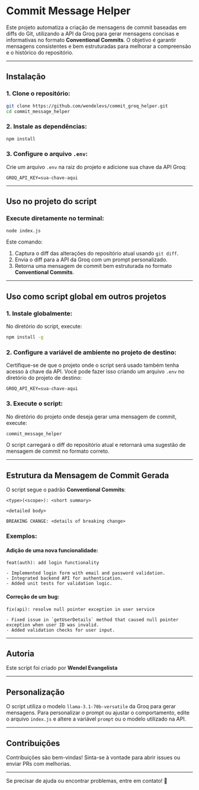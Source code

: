 
# Commit Message Helper

Este projeto automatiza a criação de mensagens de commit baseadas em diffs do Git, utilizando a API da Groq para gerar mensagens concisas e informativas no formato **Conventional Commits**. O objetivo é garantir mensagens consistentes e bem estruturadas para melhorar a compreensão e o histórico do repositório.

---

## **Instalação**

### 1. Clone o repositório:
```bash
git clone https://github.com/wendelevs/commit_groq_helper.git
cd commit_message_helper
```

### 2. Instale as dependências:
```bash
npm install
```

### 3. Configure o arquivo `.env`:
Crie um arquivo `.env` na raiz do projeto e adicione sua chave da API Groq:
```env
GROQ_API_KEY=sua-chave-aqui
```

---

## **Uso no projeto do script**

### Execute diretamente no terminal:
```bash
node index.js
```

Este comando:
1. Captura o diff das alterações do repositório atual usando `git diff`.
2. Envia o diff para a API da Groq com um prompt personalizado.
3. Retorna uma mensagem de commit bem estruturada no formato **Conventional Commits**.

---

## **Uso como script global em outros projetos**

### 1. Instale globalmente:
No diretório do script, execute:
```bash
npm install -g
```

### 2. Configure a variável de ambiente no projeto de destino:
Certifique-se de que o projeto onde o script será usado também tenha acesso à chave da API. Você pode fazer isso criando um arquivo `.env` no diretório do projeto de destino:
```env
GROQ_API_KEY=sua-chave-aqui
```

### 3. Execute o script:
No diretório do projeto onde deseja gerar uma mensagem de commit, execute:
```bash
commit_message_helper
```

O script carregará o diff do repositório atual e retornará uma sugestão de mensagem de commit no formato correto.

---

## **Estrutura da Mensagem de Commit Gerada**
O script segue o padrão **Conventional Commits**:
```
<type>(<scope>): <short summary>

<detailed body>

BREAKING CHANGE: <details of breaking change>
```

### Exemplos:
#### Adição de uma nova funcionalidade:
```
feat(auth): add login functionality

- Implemented login form with email and password validation.
- Integrated backend API for authentication.
- Added unit tests for validation logic.
```

#### Correção de um bug:
```
fix(api): resolve null pointer exception in user service

- Fixed issue in `getUserDetails` method that caused null pointer exception when user ID was invalid.
- Added validation checks for user input.
```

---

## **Autoria**
Este script foi criado por **Wendel Evangelista**

---

## **Personalização**
O script utiliza o modelo `llama-3.1-70b-versatile` da Groq para gerar mensagens. Para personalizar o prompt ou ajustar o comportamento, edite o arquivo `index.js` e altere a variável `prompt` ou o modelo utilizado na API.

---

## **Contribuições**
Contribuições são bem-vindas! Sinta-se à vontade para abrir issues ou enviar PRs com melhorias.

---

Se precisar de ajuda ou encontrar problemas, entre em contato! 🚀
